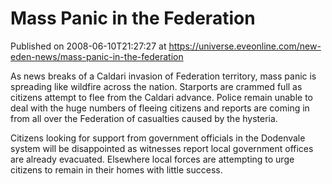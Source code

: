 # Mass Panic in the Federation
Published on 2008-06-10T21:27:27 at https://universe.eveonline.com/new-eden-news/mass-panic-in-the-federation

As news breaks of a Caldari invasion of Federation territory, mass panic is spreading like wildfire across the nation. Starports are crammed full as citizens attempt to flee from the Caldari advance. Police remain unable to deal with the huge numbers of fleeing citizens and reports are coming in from all over the Federation of casualties caused by the hysteria. 

Citizens looking for support from government officials in the Dodenvale system will be disappointed as witnesses report local government offices are already evacuated. Elsewhere local forces are attempting to urge citizens to remain in their homes with little success.
